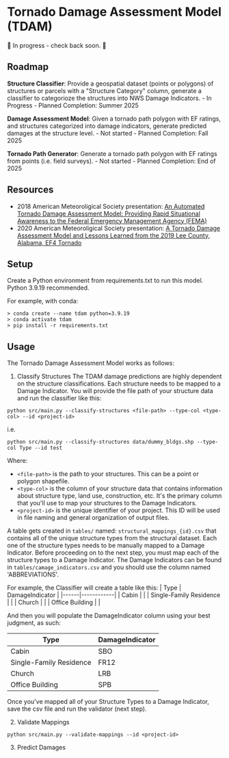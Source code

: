 # Tornado Damage Assessment Model (TDAM)
:construction: In progress - check back soon. :construction:

## Roadmap

**Structure Classifier**: Provide a geospatial dataset (points or polygons) of structures or parcels with a "Structure Category" column, generate a classifier to categorioze the structures into NWS Damage Indicators.
    - In Progress
    - Planned Completion: Summer 2025  

**Damage Assessment Model**: Given a tornado path polygon with EF ratings, and structures categorized into damage indicators, generate predicted damages at the structure level.
    - Not started
    - Planned Completion: Fall 2025  
    
**Tornado Path Generator**: Generate a tornado path polygon with EF ratings from points (i.e. field surveys).
    - Not started
    - Planned Completion: End of 2025


## Resources
- 2018 American Meteoroligical Society presentation: [An Automated Tornado Damage Assessment Model: Providing Rapid Situational Awareness to the Federal Emergency Management Agency (FEMA)](https://ams.confex.com/ams/98Annual/meetingapp.cgi/Paper/326485)
- 2020 American Meteoroligical Society presentation: [A Tornado Damage Assessment Model and Lessons Learned from the 2019 Lee County, Alabama, EF4 Tornado](https://ams.confex.com/ams/2020Annual/webprogram/Paper365065.html)

## Setup
Create a Python environment from requirements.txt to run this model. Python 3.9.19 recommended.

For example, with conda:
```
> conda create --name tdam python=3.9.19
> conda activate tdam
> pip install -r requirements.txt
```

## Usage

The Tornado Damage Assessment Model works as follows:

1. Classify Structures
The TDAM damage predictions are highly dependent on the structure classifications. Each structure needs to be mapped to a Damage Indicator. You will provide the file path of your structure data and run the classifier like this:

```
python src/main.py --classify-structures <file-path> --type-col <type-col> --id <project-id>
```

i.e.
```
python src/main.py --classify-structures data/dummy_bldgs.shp --type-col Type --id test
```
Where:
- `<file-path>` is the path to your structures. This can be a point or polygon shapefile.
- `<type-col>` is the column of your structure data that contains information about structure type, land use, construction, etc. It's the primary column that you'll use to map your structures to the Damage Indicators.
- `<project-id>` is the unique identifier of your project. This ID will be used in file naming and general organization of output files.

A table gets created in `tables/` named: `structural_mappings_{id}.csv` that contains all of the unique structure types from the structural dataset. Each one of the structure types needs to be manually mapped to a Damage Indicator. Before proceeding on to the next step, you must map each of the structure types to a Damage Indicator. The Damage Indicators can be found in `tables/camage_indicators.csv` and you should use the column named 'ABBREVIATIONS'.

For example, the Classifier will create a table like this:
| Type   | DamageIndicator       |
|------|------------|
| Cabin  |       |
| Single-Family Residence  |         |
| Church  |       |
| Office Building  |         |

And then you will populate the DamageIndicator column using your best judgment, as such:

| Type   | DamageIndicator       |
|------|------------|
| Cabin  |  SBO     |
| Single-Family Residence  |    FR12     |
| Church  |   LRB    |
| Office Building  |    SPB     |

Once you've mapped all of your Structure Types to a Damage Indicator, save the csv file and run the validator (next step).

2. Validate Mappings


```
python src/main.py --validate-mappings --id <project-id>
```

3. Predict Damages

